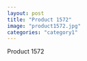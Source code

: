 ```yaml
---
layout: post
title: "Product 1572"
image: "product1572.jpg"
categories: "category1"
---
```

Product 1572

